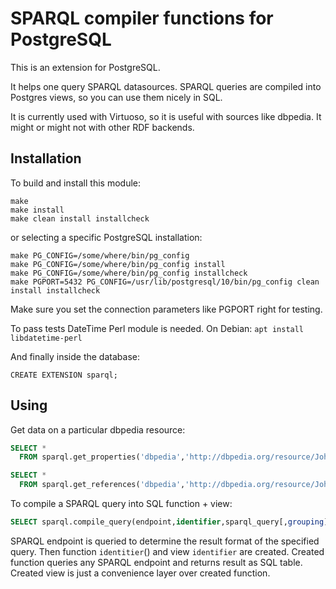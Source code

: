 SPARQL compiler functions  for PostgreSQL
=======================================

This is an extension for PostgreSQL. 

It helps one query SPARQL datasources.
SPARQL queries are compiled into Postgres views, so you can use them nicely in SQL.

It is currently used with Virtuoso, so it is useful with sources like dbpedia.
It might or might not with other RDF backends.

Installation
------------

To build and install this module:

    make
    make install
    make clean install installcheck

or selecting a specific PostgreSQL installation:

    make PG_CONFIG=/some/where/bin/pg_config
    make PG_CONFIG=/some/where/bin/pg_config install
    make PG_CONFIG=/some/where/bin/pg_config installcheck
    make PGPORT=5432 PG_CONFIG=/usr/lib/postgresql/10/bin/pg_config clean install installcheck

Make sure you set the connection parameters like PGPORT right for testing.

To pass tests DateTime Perl module is needed. On Debian: `apt install libdatetime-perl`

And finally inside the database:

    CREATE EXTENSION sparql;

Using
-----

Get data on a particular dbpedia resource:

```sql
SELECT * 
  FROM sparql.get_properties('dbpedia','http://dbpedia.org/resource/Johann_Sebastian_Bach')

SELECT * 
  FROM sparql.get_references('dbpedia','http://dbpedia.org/resource/Johann_Sebastian_Bach')
```

To compile a SPARQL query into SQL function + view:

```sql
SELECT sparql.compile_query(endpoint,identifier,sparql_query[,grouping]);
```

SPARQL endpoint is queried to determine the result format of the specified query.
Then function `identitier`() and view `identifier` are created.
Created function queries any SPARQL endpoint and returns result as SQL table.
Created view is just a convenience layer over created function.
